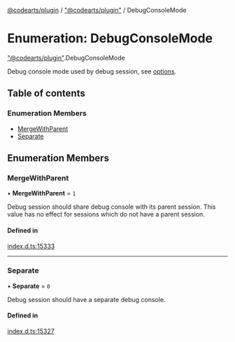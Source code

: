 [@codearts/plugin](../README.md) / ["@codearts/plugin"](../modules/_codearts_plugin_.md) / DebugConsoleMode

# Enumeration: DebugConsoleMode

["@codearts/plugin"](../modules/_codearts_plugin_.md).DebugConsoleMode

Debug console mode used by debug session, see [options](../interfaces/codearts_plugin_.DebugSessionOptions.md).

## Table of contents

### Enumeration Members

- [MergeWithParent](codearts_plugin_.DebugConsoleMode.md#mergewithparent)
- [Separate](codearts_plugin_.DebugConsoleMode.md#separate)

## Enumeration Members

### MergeWithParent

• **MergeWithParent** = ``1``

Debug session should share debug console with its parent session.
This value has no effect for sessions which do not have a parent session.

#### Defined in

[index.d.ts:15333](https://github.com/shuyaqian/cloudide-plugin-api/blob/5b69219/index.d.ts#L15333)

___

### Separate

• **Separate** = ``0``

Debug session should have a separate debug console.

#### Defined in

[index.d.ts:15327](https://github.com/shuyaqian/cloudide-plugin-api/blob/5b69219/index.d.ts#L15327)
